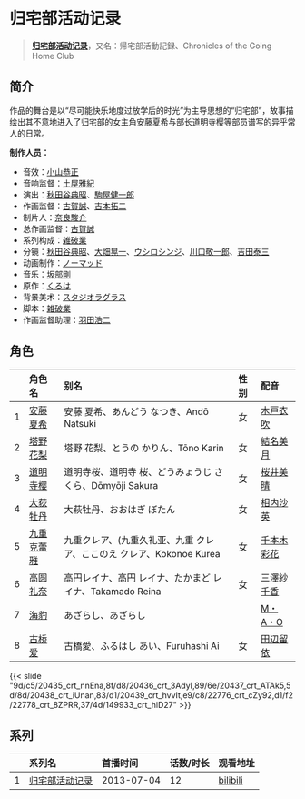 # 归宅部活动记录


> <u>**[归宅部活动记录](https://bgm.tv/subject/75702)**</u>，又名：帰宅部活動記録、Chronicles of the Going Home Club

## 简介

作品的舞台是以“尽可能快乐地度过放学后的时光”为主导思想的“归宅部”，故事描绘出其不意地进入了归宅部的女主角安藤夏希与部长道明寺樱等部员谱写的异乎常人的日常。

**制作人员：**
- 音效：[小山恭正](https://bgm.tv/person/19185)
- 音响监督：[土屋雅紀](https://bgm.tv/person/11721)
- 演出：[秋田谷典昭](https://bgm.tv/person/7549)、[駒屋健一郎](https://bgm.tv/person/16096)
- 作画监督：[古賀誠](https://bgm.tv/person/1191)、[吉本拓二](https://bgm.tv/person/2202)
- 制片人：[奈良駿介](https://bgm.tv/person/51766)
- 总作画监督：[古賀誠](https://bgm.tv/person/1191)
- 系列构成：[雑破業](https://bgm.tv/person/3148)
- 分镜：[秋田谷典昭](https://bgm.tv/person/7549)、[大畑晃一](https://bgm.tv/person/762)、[ウシロシンジ](https://bgm.tv/person/11565)、[川口敬一郎](https://bgm.tv/person/3086)、[吉田泰三](https://bgm.tv/person/10005)
- 动画制作：[ノーマッド](https://bgm.tv/person/3118)
- 音乐：[坂部剛](https://bgm.tv/person/10106)
- 原作：[くろは](https://bgm.tv/person/10282)
- 背景美术：[スタジオラグラス](https://bgm.tv/person/36768)
- 脚本：[雑破業](https://bgm.tv/person/3148)
- 作画监督助理：[羽田浩二](https://bgm.tv/person/13188)

## 角色

|     |   角色名   |   别名  | 性别 |  配音  |
|:--- |:------  |:----      |:---  |:--   |
| 1 | [安藤夏希](https://bgm.tv/character/20435) | 安藤 夏希、あんどう なつき、Andō Natsuki | 女 | [木戸衣吹](https://bgm.tv/person/7734) |
| 2 | [塔野花梨](https://bgm.tv/character/20436) | 塔野 花梨、とうの かりん、Tōno Karin | 女 | [結名美月](https://bgm.tv/person/10835) |
| 3 | [道明寺樱](https://bgm.tv/character/20437) | 道明寺桜、道明寺 桜、どうみょうじ さくら、Dōmyōji Sakura | 女 | [桜井美晴](https://bgm.tv/person/10836) |
| 4 | [大荻牡丹](https://bgm.tv/character/20438) | 大萩牡丹、おおはぎ ぼたん | 女 | [相内沙英](https://bgm.tv/person/10837) |
| 5 | [九重克蕾雅](https://bgm.tv/character/20439) | 九重クレア、(九重久礼亚、九重 クレア、ここのえ クレア、Kokonoe Kurea | 女 | [千本木彩花](https://bgm.tv/person/10838) |
| 6 | [高圆礼奈](https://bgm.tv/character/22776) | 高円レイナ、高円 レイナ、たかまど レイナ、Takamado Reina | 女 | [三澤紗千香](https://bgm.tv/person/5142) |
| 7 | [海豹](https://bgm.tv/character/22778) | あざらし、あざらし |  | [M・A・O](https://bgm.tv/person/10887) |
| 8 | [古桥爱](https://bgm.tv/character/149933) | 古橋愛、ふるはし あい、Furuhashi Ai | 女 | [田辺留依](https://bgm.tv/person/13448) |

{{< slide "9d/c5/20435_crt_nnEna,8f/d8/20436_crt_3AdyI,89/6e/20437_crt_ATAk5,5d/8d/20438_crt_iUnan,83/d1/20439_crt_hvvIt,e9/c8/22776_crt_cZy92,d1/f2/22778_crt_8ZPRR,37/4d/149933_crt_hiD27" >}}

## 系列

|     |   系列名   |   首播时间  | 话数/时长  | 观看地址 |
|:---  |:------    |:----      |:---       |:---  |
| 1 |[归宅部活动记录](https://bgm.tv/subject/75702)| 2013-07-04 | 12 | [bilibili](https://www.bilibili.com/bangumi/play/ep80880)  |



